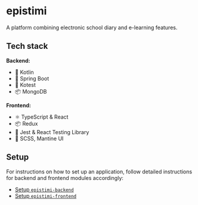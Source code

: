 # epistimi

A platform combining electronic school diary and e-learning features.

## Tech stack

**Backend:**

* 🍅 Kotlin
* 🍃 Spring Boot
* 🧪 Kotest
* 📦 MongoDB

**Frontend:**

* ⚛️ TypeScript & React
* 📦 Redux
* 🧪 Jest & React Testing Library
* 🎨 SCSS, Mantine UI

## Setup

For instructions on how to set up an application, follow detailed instructions for backend and frontend modules accordingly:

* [Setup `epistimi-backend`](epistimi-backend/README.md)
* [Setup `epistimi-frontend`](epistimi-frontend/README.md)

